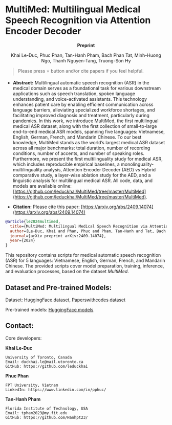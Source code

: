 # MultiMed: Multilingual Medical Speech Recognition via Attention Encoder Decoder

**<div align="center">Preprint</div>**

<div align="center">Khai Le-Duc, Phuc Phan, Tan-Hanh Pham, Bach Phan Tat, Minh-Huong Ngo, Thanh Nguyen-Tang, Truong-Son Hy</div>


> Please press ⭐ button and/or cite papers if you feel helpful.

* **Abstract:**
Multilingual automatic speech recognition (ASR) in the medical domain serves as a foundational task for various downstream applications such as speech translation, spoken language understanding, and voice-activated assistants. This technology enhances patient care by enabling efficient communication across language barriers, alleviating specialized workforce shortages, and facilitating improved diagnosis and treatment, particularly during pandemics. In this work, we introduce MultiMed, the first multilingual medical ASR dataset, along with the first collection of small-to-large end-to-end medical ASR models, spanning five languages: Vietnamese, English, German, French, and Mandarin Chinese. To our best knowledge, MultiMed stands as the world’s largest medical ASR dataset across all major benchmarks: total duration, number of recording conditions, number of accents, and number of speaking roles. Furthermore, we present the first multilinguality study for medical ASR, which includes reproducible empirical baselines, a monolinguality-multilinguality analysis, Attention Encoder Decoder (AED) vs Hybrid comparative study, a layer-wise ablation study for the AED, and a linguistic analysis for multilingual medical ASR. All code, data, and models are available online: [https://github.com/leduckhai/MultiMed/tree/master/MultiMed](https://github.com/leduckhai/MultiMed/tree/master/MultiMed).

* **Citation:**
Please cite this paper: [https://arxiv.org/abs/2409.14074](https://arxiv.org/abs/2409.14074)

``` bibtex
@article{le2024multimed,
  title={MultiMed: Multilingual Medical Speech Recognition via Attention Encoder Decoder},
  author={Le-Duc, Khai and Phan, Phuc and Pham, Tan-Hanh and Tat, Bach Phan and Ngo, Minh-Huong and Hy, Truong-Son},
  journal={arXiv preprint arXiv:2409.14074},
  year={2024}
}
```

This repository contains scripts for medical automatic speech recognition (ASR) for 5 languages: Vietnamese, English, German, French, and Mandarin Chinese. 
The provided scripts cover model preparation, training, inference, and evaluation processes, based on the dataset *MultiMed*.

## Dataset and Pre-trained Models:

Dataset: [HuggingFace dataset](https://huggingface.co/datasets/leduckhai/MultiMed), [Paperswithcodes dataset](https://paperswithcode.com/dataset/multimed)

Pre-trained models: [HuggingFace models](https://huggingface.co/leduckhai/MultiMed)

## Contact:

Core developers:

**Khai Le-Duc**
```
University of Toronto, Canada
Email: duckhai.le@mail.utoronto.ca
GitHub: https://github.com/leduckhai
```

**Phuc Phan**
```
FPT University, Vietnam
LinkedIn: https://www.linkedin.com/in/pphuc/
```

**Tan-Hanh Pham**
```
Florida Institute of Technology, USA
Email: tpham2023@my.fit.edu
GitHub: https://github.com/Hanhpt23/
```
